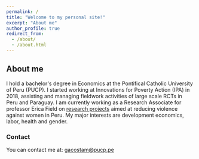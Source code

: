 ```yaml
---
permalink: /
title: "Welcome to my personal site!"
excerpt: "About me"
author_profile: true
redirect_from: 
  - /about/
  - /about.html
---
```




## About me

I hold a bachelor's degree in Economics at the Pontifical Catholic University of Peru (PUCP). I started working at Innovations for Poverty Action (IPA) in 2018, assisting and managing fieldwork activities of large scale RCTs in Peru and Paraguay. I am currently working as a Research Associate for professor Erica Field on [research projects](https://www.poverty-action.org/study/training-local-leaders-prevent-gender-based-violence-peru) aimed at reducing violence against women in Peru. My major interests are development economics, labor, health and gender. 


### Contact

You can contact me at: [gacostam@pucp.pe](mailto:gacostam@pucp.pe?subject=[GitHub]%20Source%20Han%20Sans)

